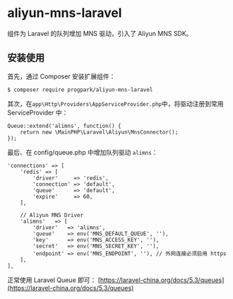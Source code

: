 # aliyun-mns-laravel
组件为 Laravel 的队列增加 MNS 驱动，引入了 Aliyun MNS SDK。

## 安装使用
首先，通过 Composer 安装扩展组件：
```
$ composer require progpark/aliyun-mns-laravel
```
其次，在`app\Http\Providers\AppServiceProvider.php`中，将驱动注册到常用 ServiceProvider 中：
```
Queue::extend('alimns', function() {
    return new \MainPHP\Laravel\Aliyun\MnsConnector();
});
```
最后、在 config/queue.php 中增加队列驱动 `alimns`：
```
'connections' => [
    'redis' => [
        'driver'     => 'redis',
        'connection' => 'default',
        'queue'      => 'default',
        'expire'     => 60,
    ],

    // Aliyun MNS Driver
    'alimns'   => [
        'driver'   => 'alimns',
        'queue'    => env('MNS_DEFAULT_QUEUE', ''),
        'key'      => env('MNS_ACCESS_KEY', ''),
        'secret'   => env('MNS_SECRET_KEY', ''),
        'endpoint' => env('MNS_ENDPOINT', ''), // 外网连接必须启用 https
    ],
],
```
正常使用 Laravel Queue 即可：
[https://laravel-china.org/docs/5.3/queues](https://laravel-china.org/docs/5.3/queues)

